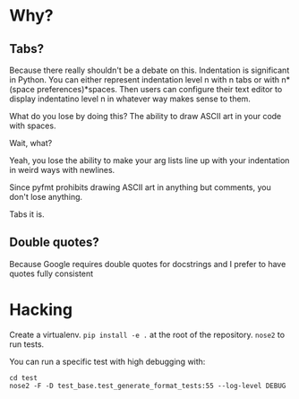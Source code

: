 # Why?

## Tabs?

Because there really shouldn't be a debate on this. Indentation is significant in Python. You can either represent indentation level n with n tabs or with n\*(space preferences)\*spaces. Then users can configure their text editor to display indentatino level n in whatever way makes sense to them.

What do you lose by doing this? The ability to draw ASCII art in your code with spaces.

Wait, what?

Yeah, you lose the ability to make your arg lists line up with your indentation in weird ways with newlines.

Since pyfmt prohibits drawing ASCII art in anything but comments, you don't lose anything.

Tabs it is.

## Double quotes?

Because Google requires double quotes for docstrings and I prefer to have quotes fully consistent

# Hacking

Create a virtualenv. `pip install -e .` at the root of the repository. `nose2` to run tests.

You can run a specific test with high debugging with:

```
cd test
nose2 -F -D test_base.test_generate_format_tests:55 --log-level DEBUG
```
